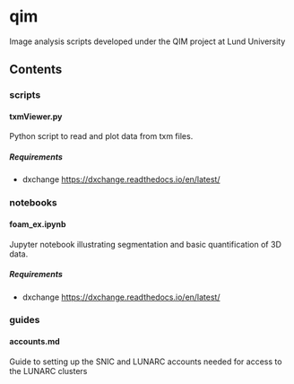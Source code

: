 # qim
Image analysis scripts developed under the QIM project at Lund University


## Contents
### scripts
#### txmViewer.py
Python script to read and plot data from txm files. 
##### Requirements
* dxchange https://dxchange.readthedocs.io/en/latest/

### notebooks
#### foam_ex.ipynb
Jupyter notebook illustrating segmentation and basic quantification of 3D data.
##### Requirements
* dxchange https://dxchange.readthedocs.io/en/latest/

### guides
#### accounts.md
Guide to setting up the SNIC and LUNARC accounts needed for access to the LUNARC clusters
